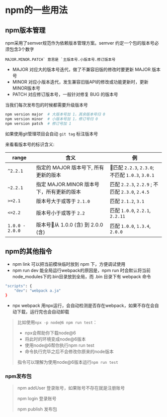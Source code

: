 # npm的一些用法



##  npm版本管理

npm采用了semver规范作为依赖版本管理方案。semver 约定一个包的版本号必须包含3个数字

```
MAJOR.MINOR.PATCH` 意思是 `主版本号.小版本号.修订版本号
```

- MAJOR 对应大的版本号迭代，做了不兼容旧版的修改时要更新 MAJOR 版本号
- MINOR 对应小版本迭代，发生兼容旧版API的修改或功能更新时，更新MINOR版本号
- PATCH 对应修订版本号，一般针对修复 BUG 的版本号

当我们每次发布包的时候都需要升级版本号

```bash
npm version major  # 大版本号加 1，其余版本号归 0
npm version minor  # 小版本号加 1，修订号归 0
npm version patch  # 修订号加 1
```

如果使用git管理项目会自动 `git tag` 标注版本号

来看看版本号的标识含义:

| range           | 含义                                      | 例                                              |
| --------------- | ----------------------------------------- | ----------------------------------------------- |
| `^2.2.1`        | 指定的 MAJOR 版本号下, 所有更新的版本     | 匹配 `2.2.3`, `2.3.0`; 不匹配 `1.0.3`, `3.0.1`  |
| `~2.2.1`        | 指定 MAJOR.MINOR 版本号下，所有更新的版本 | 匹配 `2.2.3`, `2.2.9` ; 不匹配 `2.3.0`, `2.4.5` |
| `>=2.1`         | 版本号大于或等于 `2.1.0`                  | 匹配 `2.1.2`, `3.1`                             |
| `<=2.2`         | 版本号小于或等于 `2.2`                    | 匹配 `1.0.0`, `2.2.1`, `2.2.11`                 |
| `1.0.0 - 2.0.0` | 版本号从 1.0.0 (含) 到 2.0.0 (含)         | 匹配 `1.0.0`, `1.3.4`, `2.0.0`                  |



##  npm的其他指令

- npm link 可以把当前模块临时放到 npm 下，方便调试使用  
- npm run dev 能全局运行webpack的原因是，npm run 时会默认将当前node_modules下的.bin目录放到全局，而 .bin 目录下有 webpack 命令

```bash
"scripts": {
	"dev": "webpack a.ja"
}
```

- npx webpack 用npx运行，会自动检测是否存在webpack，如果不存在会自动下载，运行完也会自动卸载

> 比如使用`npx -p node@6 npm run test`：
>   - npx会帮助你下载node@6
>   - 将此时的环境变成node@6版本
>   - 使用node@6帮你执行npm run test
>   - 命令执行完毕之后不会修改你原来的node版本
>
>   指令可以理解为使用node@6版本运行`npm run test`



### npm发布包

> npm addUser  登录账号，如果账号不存在就是注册账号
>
> npm login 登录账号
>
> npm publish 发布包